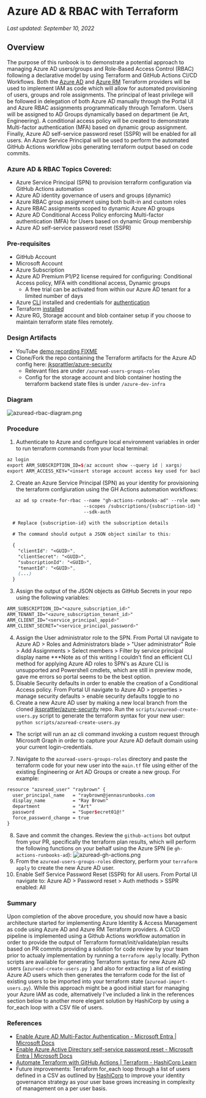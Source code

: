 # Azure AD & RBAC with Terraform

_Last updated: September 10, 2022_

## Overview

The purpose of this runbook is to demonstrate a potential approach to managing Azure AD users/groups and Role-Based Access Control (RBAC) following a declarative model by using Terraform and GitHub Actions CI/CD Workflows. Both the [Azure AD](https://registry.terraform.io/providers/hashicorp/azuread/latest/docs) and [Azure RM](https://registry.terraform.io/providers/hashicorp/azurerm/latest/docs) Terraform providers will be used to implement IAM as code which will allow for automated provisioning of users, groups and role assignments. The principal of least privilege will be followed in delegation of both Azure AD manually through the Portal UI and Azure RBAC assignments programmatically through Terraform. Users will be assigned to AD Groups dynamically based on department (ie Art, Engineering). A conditional access policy will be created to demonstrate Multi-factor authentication (MFA) based on dynamic group assignment. Finally, Azure AD self-service password reset (SSPR) will be enabled for all users. An Azure Service Principal will be used to perform the automated GitHub Actions workflow jobs generating terraform output based on code commits.

### Azure AD & RBAC Topics Covered:

- Azure Service Principal (SPN) to provision terraform configuration via GitHub Actions automation
- Azure AD identity governance of users and groups (dynamic)
- Azure RBAC group assignment using both built-in and custom roles 
- Azure RBAC assignments scoped to dynamic Azure AD groups
- Azure AD Conditional Access Policy enforcing Multi-factor authentication (MFA) for Users based on dynamic Group membership
- Azure AD self-service password reset (SSPR)

### Pre-requisites

- GitHub Account
- Microsoft Account
- Azure Subscription
- Azure AD Premium P1/P2 license required for configuring: Conditional Access policy, MFA with conditional access, Dynamic groups
  - A free trial can be activated from within our Azure AD tenant for a limited number of days
- Azure [CLI](https://docs.microsoft.com/en-us/cli/azure/) installed and credentials for [authentication](https://docs.microsoft.com/en-us/cli/azure/authenticate-azure-cli)
- Terraform [installed](https://learn.hashicorp.com/tutorials/terraform/install-cli)
- Azure RG, Storage account and blob container setup if you choose to maintain terraform state files remotely.

### Design Artifacts

- YouTube [demo recording FIXME]()
- Clone/Fork the repo containing the Terraform artifacts for the Azure AD config here: [jksprattler/azure-security](https://github.com/jksprattler/azure-security)
  - Relevant files are under `/azuread-users-groups-roles`
  - Config for the storage account and blob container hosting the terraform backend state files is under `/azure-dev-infra`

### Diagram

![azuread-rbac-diagram.png](/images/azuread-rbac-diagram.png)

### Procedure

1. Authenticate to Azure and configure local environment variables in order to run terraform commands from your local terminal:
```scss
az login
export ARM_SUBSCRIPTION_ID=$(az account show --query id | xargs)
export ARM_ACCESS_KEY="<insert storage account access key used for backend state configs>"
```
2. Create an Azure Service Principal (SPN) as your identity for provisioning the terraform confgiuration using the GH Actions automation workflows:
```scss
   az ad sp create-for-rbac --name "gh-actions-runbooks-ad" --role owner \
                            --scopes /subscriptions/{subscription-id} \
                            --sdk-auth
                            
  # Replace {subscription-id} with the subscription details

  # The command should output a JSON object similar to this:

  {
    "clientId": "<GUID>",
    "clientSecret": "<GUID>",
    "subscriptionId": "<GUID>",
    "tenantId": "<GUID>",
    (...)
  }  
```
3. Assign the output of the JSON objects as GitHub Secrets in your repo using the following variables:
```scss
ARM_SUBSCRIPTION_ID="<azure_subscription_id>"
ARM_TENANT_ID="<azure_subscription_tenant_id>"
ARM_CLIENT_ID="<service_principal_appid>"
ARM_CLIENT_SECRET="<service_principal_password>"
```
4. Assign the User administrator role to the SPN. From Portal UI navigate to Azure AD > Roles and Administrators blade > "User administrator" Role > Add Assignments > Select members > Filter by service principal display name ***Note as of this writing I couldn’t find an efficient CLI method for applying Azure AD roles to SPN's as Azure CLI is unsupported and Powershell cmdlets, which are still in preview mode, gave me errors so portal seems to be the best option.
5. Disable Security defaults in order to enable the creation of a Conditional Access policy. From Portal UI navigate to Azure AD > properties > manage security defaults > enable security defaults toggle to no
6. Create a new Azure AD user by making a new local branch from the cloned [jksprattler/azure-security](https://github.com/jksprattler/azure-security) repo. Run the `scripts/azuread-create-users.py` script to generate the terraform syntax for your new user: `python scripts/azuread-create-users.py`
- The script will run an az cli command invoking a custom request through Microsoft Graph in order to capture your Azure AD default domain using your current login-credentials. 
7. Navigate to the `azuread-users-groups-roles` directory and paste the terraform code for your new user into the `main.tf` file using either of the existing Engineering or Art AD Groups or create a new group. For example:
```scss
resource "azuread_user" "raybrown" {
  user_principal_name   = "raybrown@jennasrunbooks.com
  display_name          = "Ray Brown"
  department            = "Art"
  password              = "Super$ecret01@!"
  force_password_change = true
}
```
8. Save and commit the changes. Review the `github-actions` bot output from your PR, specifically the terraform plan results, which will perform the following functions on your behalf using the Azure SPN (ie `gh-actions-runbooks-ad`):
![azuread-gh-actions.png](/images/azuread-gh-actions.png)
9. From the `azuread-users-groups-roles` directory, perform your `terraform apply` to create the new Azure AD user.
10. Enable Self Service Password Reset (SSPR) for All users. From Portal UI navigate to:  Azure AD > Password reset > Auth methods > SSPR enabled: All

### Summary

Upon completion of the above procedure, you should now have a basic architecture started for implementing Azure Identity & Access Management as code using Azure AD and Azure RM Terraform providers. A CI/CD pipeline is implemented using a Github Actions workflow automation in order to provide the output of Terraform format/init/validate/plan results based on PR commits providing a solution for code review by your team prior to actualy implementation by running a `terraform apply` locally. Python scripts are available for generating Terraform syntax for new Azure AD users (`azuread-create-users.py `) and also for extracting a list of existing Azure AD users which then generates the terraform code for the list of existing users to be imported into your terraform state (`azuread-import-users.py`). While this approach might be a good initial start for managing your Azure IAM as code, alternatively I've included a link in the references section below to another more elegant solution by HashiCorp by using a for_each loop with a CSV file of users.

### References

- [Enable Azure AD Multi-Factor Authentication - Microsoft Entra | Microsoft Docs](https://docs.microsoft.com/en-us/azure/active-directory/authentication/tutorial-enable-azure-mfa)
- [Enable Azure Active Directory self-service password reset - Microsoft Entra | Microsoft Docs](https://docs.microsoft.com/en-us/azure/active-directory/authentication/tutorial-enable-sspr)
- [Automate Terraform with GitHub Actions | Terraform - HashiCorp Learn](https://learn.hashicorp.com/tutorials/terraform/github-actions)
- Future improvements: Terraform for_each loop through a list of users defined in a CSV as outlined by [HashiCorp](https://learn.hashicorp.com/tutorials/terraform/azure-ad?in=terraform/azure) to improve your identity governance strategy as your user base grows increasing in complexity of management on a per user basis.
